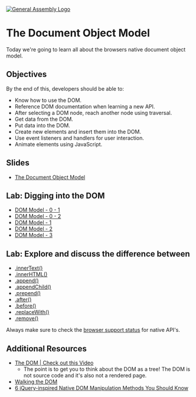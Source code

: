 [![General Assembly Logo](https://camo.githubusercontent.com/1a91b05b8f4d44b5bbfb83abac2b0996d8e26c92/687474703a2f2f692e696d6775722e636f6d2f6b6538555354712e706e67)](https://generalassemb.ly/education/software-engineering-immersive/)

# The Document Object Model

Today we're going to learn all about the browsers native document object model.

## Objectives

By the end of this, developers should be able to:

- Know how to use the DOM.
- Reference DOM documentation when learning a new API.
- After selecting a DOM node, reach another node using traversal.
- Get data from the DOM.
- Put data into the DOM.
- Create new elements and insert them into the DOM.
- Use event listeners and handlers for user interaction.
- Animate elements using JavaScript.

<!-- ## Preparation

1. Fork and clone
2. Create a new branch, `training`, for your work and change into it.
3. Create a new `code` directory with a sub-directory named `playground` and `cd` into it. -->

## Slides

- [The Document Object Model](dom.pdf)

## Lab: Digging into the DOM

- [DOM Model - 0 - 1](lab-digging-dom/DOM-Model-00-01.png)
- [DOM Model - 0 - 2](lab-digging-dom/DOM-Model-00-02.png)
- [DOM Model - 1](lab-digging-dom/DOM-Model-01.png)
- [DOM Model - 2](lab-digging-dom/DOM-Model-02.svg)
- [DOM Model - 3](lab-digging-dom/DOM-Model-03.txt)


## Lab: Explore and discuss the difference between

- [.innerText()](https://developer.mozilla.org/en-US/docs/Web/API/HTMLElement/innerText)
- [.innerHTML()](https://developer.mozilla.org/en-US/docs/Web/API/Element/innerHTML)
- [.append()](https://developer.mozilla.org/en-US/docs/Web/API/ParentNode/append)
- [.appendChild()](https://developer.mozilla.org/en-US/docs/Web/API/Node/appendChild)
- [.prepend()](https://developer.mozilla.org/en-US/docs/Web/API/ParentNode/prepend)
- [.after()](https://developer.mozilla.org/en-US/docs/Web/API/ChildNode/after)
- [.before()](https://developer.mozilla.org/en-US/docs/Web/API/ChildNode/before)
- [.replaceWith()](https://developer.mozilla.org/en-US/docs/Web/API/ChildNode/replaceWith)
- [.remove()](https://developer.mozilla.org/en-US/docs/Web/API/ChildNode/remove)

Always make sure to check the [browser support status](http://caniuse.com/#feat=dom-manip-convenience) for native API's.

## Additional Resources

- [The DOM | Check out this Video](https://www.youtube.com/watch?v=n1cKlKM3jYI)
  - The point is to get you to think about the DOM as a tree! The DOM is not source code and it's also not a rendered page.
- [Walking the DOM](https://javascript.info/dom-navigation)
- [6 jQuery-inspired Native DOM Manipulation Methods You Should Know](https://www.sitepoint.com/native-dom-manipulation-methods/)
